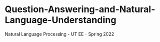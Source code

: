# Question-Answering-and-Natural-Language-Understanding
Natural Language Processing - UT EE - Spring 2022 
